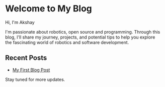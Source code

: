 # Welcome to My Blog

Hi, I'm Akshay

I'm passionate about robotics, open source and programming. Through this blog, I'll share my journey, projects, and potential tips to help you explore the fascinating world of robotics and software development. 

## Recent Posts
- [My First Blog Post](./_posts/2025-01-21-my-first-blog-post.md)

Stay tuned for more updates.